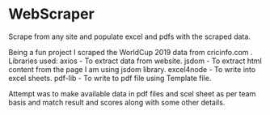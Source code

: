 # WebScraper
Scrape from any site and populate excel and pdfs with the scraped data.

Being a fun project I scraped the WorldCup 2019 data from cricinfo.com .
Libraries used:
  axios - To extract data from website.
  jsdom - To extract html content from the page I am using jsdom library.
  excel4node - To write into excel sheets.
  pdf-lib - To write to pdf file using Template file.
  
Attempt was to make available data in pdf files and scel sheet as per team basis and match result and scores along with some other details.

